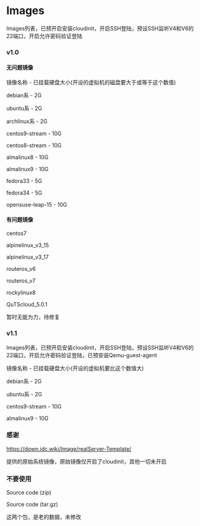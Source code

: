 # Images

Images列表，已预开启安装cloudinit，开启SSH登陆，预设SSH监听V4和V6的22端口，开启允许密码验证登陆

### v1.0

#### 无问题镜像

镜像名称 - 已挂载硬盘大小(开设的虚拟机的磁盘要大于或等于这个数值)

debian系 - 2G

ubuntu系 - 2G

archlinux系 - 2G

centos9-stream - 10G

centos8-stream - 10G

almalinux8 - 10G

almalinux9 - 10G

fedora33 - 5G

fedora34 - 5G

opensuse-leap-15 - 10G

#### 有问题镜像

centos7 

alpinelinux_v3_15 

alpinelinux_v3_17 

routeros_v6 

routeros_v7 

rockylinux8 

QuTScloud_5.0.1 

暂时无能为力，待修复

### v1.1

Images列表，已预开启安装cloudinit，开启SSH登陆，预设SSH监听V4和V6的22端口，开启允许密码验证登陆，已预安装Qemu-guest-agent

镜像名称 - 已挂载硬盘大小(开设的虚拟机要比这个数值大)

debian系 - 2G

ubuntu系 - 2G

centos9-stream - 10G

almalinux9 - 10G

### 感谢

https://down.idc.wiki/Image/realServer-Template/

提供的原始系统镜像，原始镜像仅开启了cloudinit，其他一切未开启

### 不要使用

Source code (zip)

Source code (tar.gz) 

这两个包，是老的数据，未修改
